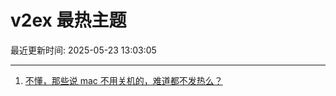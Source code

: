 # v2ex 最热主题

最近更新时间: 2025-05-23 13:03:05

--- 
1. [不懂，那些说 mac 不用关机的，难道都不发热么？](https://www.v2ex.com/t/1133688) 
